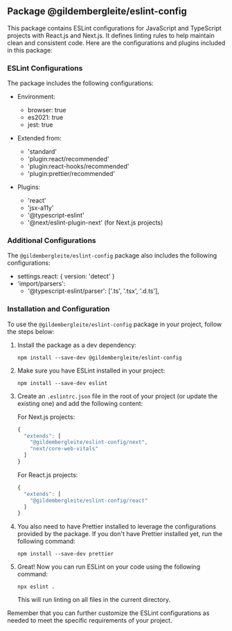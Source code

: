 ## Package @gildembergleite/eslint-config

This package contains ESLint configurations for JavaScript and TypeScript projects with React.js and Next.js. It defines linting rules to help maintain clean and consistent code. Here are the configurations and plugins included in this package:

### ESLint Configurations

The package includes the following configurations:

- Environment:
  - browser: true
  - es2021: true
  - jest: true

- Extended from:
  - 'standard'
  - 'plugin:react/recommended'
  - 'plugin:react-hooks/recommended'
  - 'plugin:prettier/recommended'

- Plugins:
  - 'react'
  - 'jsx-a11y'
  - '@typescript-eslint'
  - '@next/eslint-plugin-next' (for Next.js projects)

### Additional Configurations

The `@gildembergleite/eslint-config` package also includes the following configurations:

- settings.react: { version: 'detect' }
- 'import/parsers':
  - '@typescript-eslint/parser': ['.ts', '.tsx', '.d.ts'],

### Installation and Configuration

To use the `@gildembergleite/eslint-config` package in your project, follow the steps below:

1. Install the package as a dev dependency:
   ```
   npm install --save-dev @gildembergleite/eslint-config
   ```

2. Make sure you have ESLint installed in your project:
   ```
   npm install --save-dev eslint
   ```

3. Create an `.eslintrc.json` file in the root of your project (or update the existing one) and add the following content:

   For Next.js projects:
   ```javascript
   {
     "extends": [
       "@gildembergleite/eslint-config/next",
       "next/core-web-vitals"
     ]
   }
   ```

   For React.js projects:
   ```javascript
   {
     "extends": [
       "@gildembergleite/eslint-config/react"
     ]
   }
   ```

4. You also need to have Prettier installed to leverage the configurations provided by the package. If you don't have Prettier installed yet, run the following command:
   ```
   npm install --save-dev prettier
   ```

5. Great! Now you can run ESLint on your code using the following command:
   ```
   npx eslint .
   ```

   This will run linting on all files in the current directory.

Remember that you can further customize the ESLint configurations as needed to meet the specific requirements of your project.